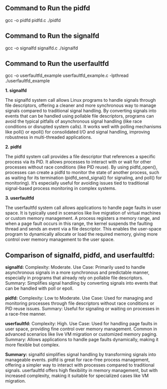 ## Command to Run the pidfd
gcc -o pidfd pidfd.c
./pidfd

## Command to Run the signalfd
gcc -o signalfd signalfd.c
./signalfd

## Command to Run the userfaultfd
gcc -o userfaultfd_example userfaultfd_example.c -lpthread
./userfaultfd_example

**1. signalfd**

The signalfd system call allows Linux programs to handle signals through file descriptors, offering a cleaner and more synchronous way to manage signals compared to traditional signal handling. By converting signals into events that can be handled using pollable file descriptors, programs can avoid the typical pitfalls of asynchronous signal handling (like race conditions or disrupted system calls). It works well with polling mechanisms like poll() or epoll() for consolidated I/O and signal handling, improving robustness in multi-threaded applications.

**2. pidfd**

The pidfd system call provides a file descriptor that references a specific process via its PID. It allows processes to interact with or wait for other processes without race conditions (like PID reuse). By using pidfd_open(), processes can create a pidfd to monitor the state of another process, such as waiting for its termination (pidfd_send_signal() for signaling, and poll() for monitoring). It’s especially useful for avoiding issues tied to traditional signal-based process monitoring in complex systems.

**3. userfaultfd**

The userfaultfd system call allows applications to handle page faults in user space. It is typically used in scenarios like live migration of virtual machines or custom memory management. A process registers a memory range, and when a page fault occurs in this range, the kernel suspends the faulting thread and sends an event via a file descriptor. This enables the user-space program to dynamically allocate or load the required memory, giving more control over memory management to the user space.

## Comparison of signalfd, pidfd, and userfaultfd:

**signalfd:**
Complexity: Moderate.
Use Case: Primarily used to handle asynchronous signals in a more synchronous and predictable manner, especially in programs that already rely on pollable file descriptors.
Summary: Simplifies signal handling by converting signals into events that can be handled with poll or epoll.

**pidfd:**
Complexity: Low to Moderate.
Use Case: Used for managing and monitoring processes through file descriptors without race conditions or PID reuse issues.
Summary: Useful for signaling or waiting on processes in a race-free manner.

**userfaultfd:**
Complexity: High.
Use Case: Used for handling page faults in user space, providing fine control over memory management. Common in advanced scenarios like live VM migration or customized memory paging.
Summary: Allows applications to handle page faults dynamically, making it more flexible but complex.

**Summary:**
signalfd simplifies signal handling by transforming signals into manageable events.
pidfd is great for race-free process management, offering a simpler way to interact with processes compared to traditional signals.
userfaultfd offers high flexibility in memory management, but with increased complexity, making it suitable for specialized cases like VM migration.
